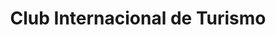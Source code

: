 ---
title: "Club Internacional de Turismo"
url: /vina-del-mar/club-internacional-de-turismo/
shop: agencia de viajes
---